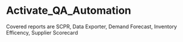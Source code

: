 # Activate_QA_Automation
Covered reports are SCPR, Data Exporter, Demand Forecast, Inventory Efficency, Supplier Scorecard
